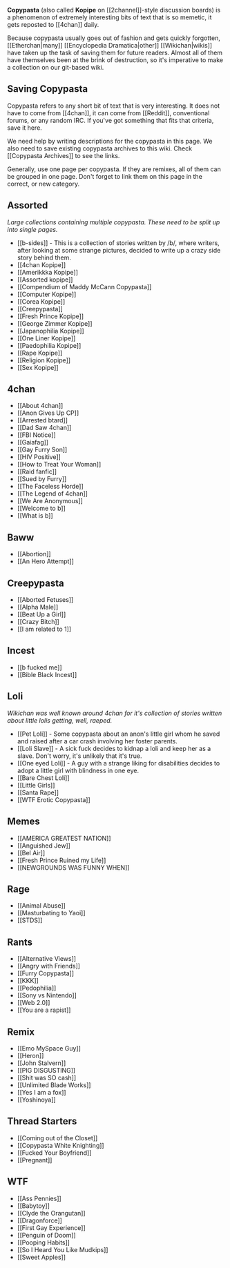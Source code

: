 **Copypasta** (also called **Kopipe** on [[2channel]]-style discussion boards) is a phenomenon of extremely interesting bits of text that is so memetic, it gets reposted to [[4chan]] daily. 

Because copypasta usually goes out of fashion and gets quickly forgotten, [[Etherchan|many]] [[Encyclopedia Dramatica|other]] [[Wikichan|wikis]] have taken up the task of saving them for future readers. Almost all of them have themselves been at the brink of destruction, so it's imperative to make a collection on our git-based wiki.

## Saving Copypasta

Copypasta refers to any short bit of text that is very interesting. It does not have to come from [[4chan]], it can come from [[Reddit]], conventional forums, or any random IRC. If you've got something that fits that criteria, save it here.

We need help by writing descriptions for the copypasta in this page. We also need to save existing copypasta archives to this wiki. Check [[Copypasta Archives]] to see the links.

Generally, use one page per copypasta. If they are remixes, all of them can be grouped in one page. Don't forget to link them on this page in the correct, or new category.

## Assorted

*Large collections containing multiple copypasta. These need to be split up into single pages.*

* [[b-sides]] - This is a collection of stories written by /b/, where writers, after looking at some strange pictures, decided to write up a crazy side story behind them. 
* [[4chan Kopipe]]
* [[Amerikkka Kopipe]]
* [[Assorted kopipe]]
* [[Compendium of Maddy McCann Copypasta]]
* [[Computer Kopipe]]
* [[Corea Kopipe]]
* [[Creepypasta]]
* [[Fresh Prince Kopipe]]
* [[George Zimmer Kopipe]]
* [[Japanophilia Kopipe]]
* [[One Liner Kopipe]]
* [[Paedophilia Kopipe]]
* [[Rape Kopipe]]
* [[Religion Kopipe]]
* [[Sex Kopipe]]

## 4chan

* [[About 4chan]]
* [[Anon Gives Up CP]]
* [[Arrested btard]]
* [[Dad Saw 4chan]]
* [[FBI Notice]]
* [[Gaiafag]]
* [[Gay Furry Son]]
* [[HIV Positive]]
* [[How to Treat Your Woman]]
* [[Raid fanfic]]
* [[Sued by Furry]]
* [[The Faceless Horde]]
* [[The Legend of 4chan]]
* [[We Are Anonymous]]
* [[Welcome to b]]
* [[What is b]]

## Baww

* [[Abortion]]
* [[An Hero Attempt]]

## Creepypasta

* [[Aborted Fetuses]]
* [[Alpha Male]]
* [[Beat Up a Girl]]
* [[Crazy Bitch]]
* [[I am related to 1]]

## Incest

* [[b fucked me]]
* [[Bible Black Incest]]

## Loli

*Wikichan was well known around 4chan for it's collection of stories written about little lolis getting, well, raeped.*

* [[Pet Loli]] - Some copypasta about an anon's little girl whom he saved and raised after a car crash involving her foster parents.
* [[Loli Slave]] - A sick fuck decides to kidnap a loli and keep her as a slave. Don't worry, it's unlikely that it's true.
* [[One eyed Loli]] - A guy with a strange liking for disabilities decides to adopt a little girl with blindness in one eye.
* [[Bare Chest Loli]]
* [[Little Girls]]
* [[Santa Rape]]
* [[WTF Erotic Copypasta]]

## Memes

* [[AMERICA GREATEST NATION]]
* [[Anguished Jew]]
* [[Bel Air]]
* [[Fresh Prince Ruined my Life]]
* [[NEWGROUNDS WAS FUNNY WHEN]]

## Rage

* [[Animal Abuse]]
* [[Masturbating to Yaoi]]
* [[STDS]]

## Rants

* [[Alternative Views]]
* [[Angry with Friends]]
* [[Furry Copypasta]]
* [[KKK]]
* [[Pedophilia]]
* [[Sony vs Nintendo]]
* [[Web 2.0]]
* [[You are a rapist]]

## Remix

* [[Emo MySpace Guy]]
* [[Heron]]
* [[John Stalvern]]
* [[PIG DISGUSTING]]
* [[Shit was SO cash]]
* [[Unlimited Blade Works]]
* [[Yes I am a fox]]
* [[Yoshinoya]]

## Thread Starters

* [[Coming out of the Closet]]
* [[Copypasta White Knighting]]
* [[Fucked Your Boyfriend]]
* [[Pregnant]]

##  WTF

* [[Ass Pennies]]
* [[Babytoy]]
* [[Clyde the Orangutan]]
* [[Dragonforce]]
* [[First Gay Experience]]
* [[Penguin of Doom]]
* [[Pooping Habits]]
* [[So I Heard You Like Mudkips]]
* [[Sweet Apples]]
